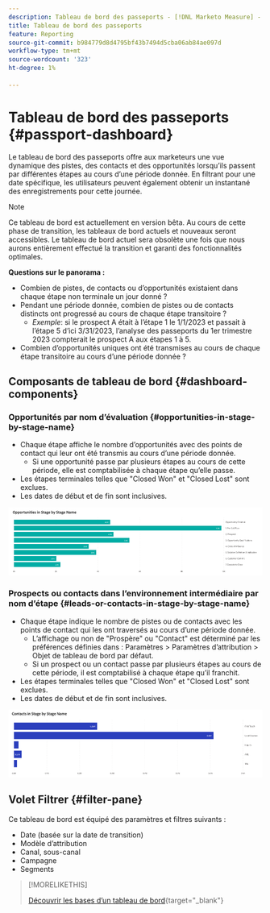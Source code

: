 ```yaml
---
description: Tableau de bord des passeports - [!DNL Marketo Measure] - Produit
title: Tableau de bord des passeports
feature: Reporting
source-git-commit: b984779d8d4795bf43b7494d5cba06ab84ae097d
workflow-type: tm+mt
source-wordcount: '323'
ht-degree: 1%

---
```


# Tableau de bord des passeports {#passport-dashboard}

Le tableau de bord des passeports offre aux marketeurs une vue dynamique des pistes, des contacts et des opportunités lorsqu’ils passent par différentes étapes au cours d’une période donnée. En filtrant pour une date spécifique, les utilisateurs peuvent également obtenir un instantané des enregistrements pour cette journée.

>[!NOTE]
>
>Ce tableau de bord est actuellement en version bêta. Au cours de cette phase de transition, les tableaux de bord actuels et nouveaux seront accessibles. Le tableau de bord actuel sera obsolète une fois que nous aurons entièrement effectué la transition et garanti des fonctionnalités optimales.

**Questions sur le panorama :**

* Combien de pistes, de contacts ou d’opportunités existaient dans chaque étape non terminale un jour donné ?
* Pendant une période donnée, combien de pistes ou de contacts distincts ont progressé au cours de chaque étape transitoire ?
   * _Exemple_: si le prospect A était à l’étape 1 le 1/1/2023 et passait à l’étape 5 d’ici 3/31/2023, l’analyse des passeports du 1er trimestre 2023 compterait le prospect A aux étapes 1 à 5.
* Combien d’opportunités uniques ont été transmises au cours de chaque étape transitoire au cours d’une période donnée ?

## Composants de tableau de bord {#dashboard-components}

### Opportunités par nom d’évaluation {#opportunities-in-stage-by-stage-name}

* Chaque étape affiche le nombre d’opportunités avec des points de contact qui leur ont été transmis au cours d’une période donnée.
   * Si une opportunité passe par plusieurs étapes au cours de cette période, elle est comptabilisée à chaque étape qu’elle passe.
* Les étapes terminales telles que &quot;Closed Won&quot; et &quot;Closed Lost&quot; sont exclues.
* Les dates de début et de fin sont inclusives.

![](assets/passport-dashboard-1.png)

### Prospects ou contacts dans l’environnement intermédiaire par nom d’étape {#leads-or-contacts-in-stage-by-stage-name}

* Chaque étape indique le nombre de pistes ou de contacts avec les points de contact qui les ont traversés au cours d’une période donnée.
   * L’affichage ou non de &quot;Prospère&quot; ou &quot;Contact&quot; est déterminé par les préférences définies dans : Paramètres > Paramètres d’attribution > Objet de tableau de bord par défaut.
   * Si un prospect ou un contact passe par plusieurs étapes au cours de cette période, il est comptabilisé à chaque étape qu’il franchit.
* Les étapes terminales telles que &quot;Closed Won&quot; et &quot;Closed Lost&quot; sont exclues.
* Les dates de début et de fin sont inclusives.

![](assets/passport-dashboard-2.png)

## Volet Filtrer {#filter-pane}

Ce tableau de bord est équipé des paramètres et filtres suivants :

* Date (basée sur la date de transition)
* Modèle d’attribution
* Canal, sous-canal
* Campagne
* Segments

>[!MORELIKETHIS]
>
>[Découvrir les bases d’un tableau de bord](/help/marketo-measure-discover-ui/dashboards/discover-dashboard-basics.md){target="_blank"}
